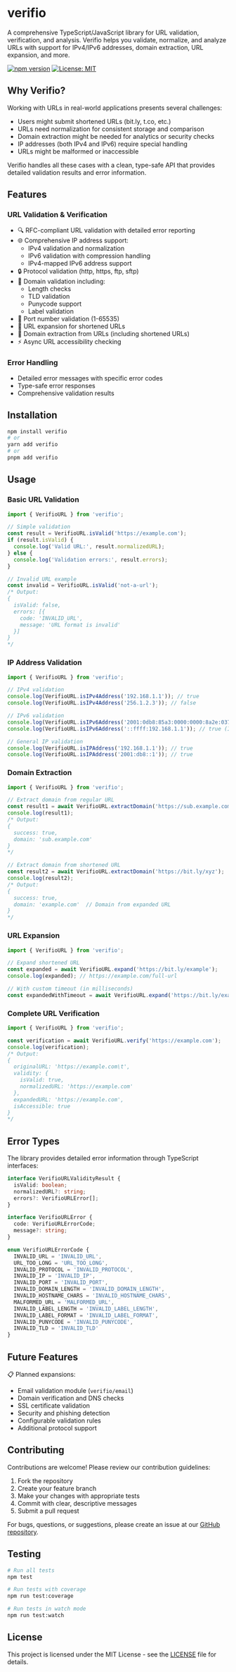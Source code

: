 # verifio

A comprehensive TypeScript/JavaScript library for URL validation, verification, and analysis. Verifio helps you validate, normalize, and analyze URLs with support for IPv4/IPv6 addresses, domain extraction, URL expansion, and more.

[![npm version](https://img.shields.io/npm/v/verifio.svg)](https://www.npmjs.com/package/verifio)
[![License: MIT](https://img.shields.io/badge/License-MIT-yellow.svg)](https://github.com/AashishRichhariya/verifio/blob/main/LICENSE)

## Why Verifio?

Working with URLs in real-world applications presents several challenges:
- Users might submit shortened URLs (bit.ly, t.co, etc.)
- URLs need normalization for consistent storage and comparison
- Domain extraction might be needed for analytics or security checks
- IP addresses (both IPv4 and IPv6) require special handling
- URLs might be malformed or inaccessible

Verifio handles all these cases with a clean, type-safe API that provides detailed validation results and error information.

## Features

### URL Validation & Verification
- 🔍 RFC-compliant URL validation with detailed error reporting
- 🌐 Comprehensive IP address support:
  - IPv4 validation and normalization
  - IPv6 validation with compression handling
  - IPv4-mapped IPv6 address support
- 🔒 Protocol validation (http, https, ftp, sftp)
- 📝 Domain validation including:
  - Length checks
  - TLD validation
  - Punycode support
  - Label validation
- 🔢 Port number validation (1-65535)
- 🔄 URL expansion for shortened URLs
- 🎯 Domain extraction from URLs (including shortened URLs)
- ⚡ Async URL accessibility checking

### Error Handling
- Detailed error messages with specific error codes
- Type-safe error responses
- Comprehensive validation results

## Installation

```bash
npm install verifio
# or
yarn add verifio
# or
pnpm add verifio
```

## Usage

### Basic URL Validation

```typescript
import { VerifioURL } from 'verifio';

// Simple validation
const result = VerifioURL.isValid('https://example.com');
if (result.isValid) {
  console.log('Valid URL:', result.normalizedURL);
} else {
  console.log('Validation errors:', result.errors);
}

// Invalid URL example
const invalid = VerifioURL.isValid('not-a-url');
/* Output:
{
  isValid: false,
  errors: [{
    code: 'INVALID_URL',
    message: 'URL format is invalid'
  }]
}
*/
```

### IP Address Validation

```typescript
import { VerifioURL } from 'verifio';

// IPv4 validation
console.log(VerifioURL.isIPv4Address('192.168.1.1')); // true
console.log(VerifioURL.isIPv4Address('256.1.2.3')); // false

// IPv6 validation
console.log(VerifioURL.isIPv6Address('2001:0db8:85a3:0000:0000:8a2e:0370:7334')); // true
console.log(VerifioURL.isIPv6Address('::ffff:192.168.1.1')); // true (IPv4-mapped)

// General IP validation
console.log(VerifioURL.isIPAddress('192.168.1.1')); // true
console.log(VerifioURL.isIPAddress('2001:db8::1')); // true
```

### Domain Extraction

```typescript
import { VerifioURL } from 'verifio';

// Extract domain from regular URL
const result1 = await VerifioURL.extractDomain('https://sub.example.com/path');
console.log(result1);
/* Output:
{
  success: true,
  domain: 'sub.example.com'
}
*/

// Extract domain from shortened URL
const result2 = await VerifioURL.extractDomain('https://bit.ly/xyz');
console.log(result2);
/* Output:
{
  success: true,
  domain: 'example.com'  // Domain from expanded URL
}
*/
```

### URL Expansion

```typescript
import { VerifioURL } from 'verifio';

// Expand shortened URL
const expanded = await VerifioURL.expand('https://bit.ly/example');
console.log(expanded); // https://example.com/full-url

// With custom timeout (in milliseconds)
const expandedWithTimeout = await VerifioURL.expand('https://bit.ly/example', 3000);
```

### Complete URL Verification

```typescript
import { VerifioURL } from 'verifio';

const verification = await VerifioURL.verify('https://example.com');
console.log(verification);
/* Output:
{
  originalURL: 'https://example.com\t',
  validity: { 
    isValid: true,
    normalizedURL: 'https://example.com'
  },
  expandedURL: 'https://example.com',
  isAccessible: true
}
*/
```

## Error Types

The library provides detailed error information through TypeScript interfaces:

```typescript
interface VerifioURLValidityResult {
  isValid: boolean;
  normalizedURL?: string;
  errors?: VerifioURLError[];
}

interface VerifioURLError {
  code: VerifioURLErrorCode;
  message?: string;
}

enum VerifioURLErrorCode {
  INVALID_URL = 'INVALID_URL',
  URL_TOO_LONG = 'URL_TOO_LONG',
  INVALID_PROTOCOL = 'INVALID_PROTOCOL',
  INVALID_IP = 'INVALID_IP',
  INVALID_PORT = 'INVALID_PORT',
  INVALID_DOMAIN_LENGTH = 'INVALID_DOMAIN_LENGTH',
  INVALID_HOSTNAME_CHARS = 'INVALID_HOSTNAME_CHARS',
  MALFORMED_URL = 'MALFORMED_URL',
  INVALID_LABEL_LENGTH = 'INVALID_LABEL_LENGTH',
  INVALID_LABEL_FORMAT = 'INVALID_LABEL_FORMAT',
  INVALID_PUNYCODE = 'INVALID_PUNYCODE',
  INVALID_TLD = 'INVALID_TLD'
}
```

## Future Features

📋 Planned expansions:
- Email validation module (`verifio/email`)
- Domain verification and DNS checks
- SSL certificate validation
- Security and phishing detection
- Configurable validation rules
- Additional protocol support

## Contributing

Contributions are welcome! Please review our contribution guidelines:

1. Fork the repository
2. Create your feature branch
3. Make your changes with appropriate tests
4. Commit with clear, descriptive messages
5. Submit a pull request

For bugs, questions, or suggestions, please create an issue at our [GitHub repository](https://github.com/AashishRichhariya/verifio/issues).

## Testing

```bash
# Run all tests
npm test

# Run tests with coverage
npm run test:coverage

# Run tests in watch mode
npm run test:watch
```

## License

This project is licensed under the MIT License - see the [LICENSE](https://github.com/AashishRichhariya/verifio/blob/main/LICENSE) file for details.